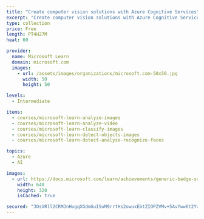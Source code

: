```yaml
---
title: "Create computer vision solutions with Azure Cognitive Services"
excerpt: "Create computer vision solutions with Azure Cognitive Services"
type: collection
price: Free
length: PT4H27M
heat: 60

provider:
  name: Microsoft Learn
  domain: microsoft.com
  images:
    - url: /assets/images/organizations/microsoft.com-50x50.jpg
      width: 50
      height: 50

levels:
  - Intermediate

items:
  - courses/microsoft-learn-analyze-images
  - courses/microsoft-learn-analyze-video
  - courses/microsoft-learn-classify-images
  - courses/microsoft-learn-detect-objects-images
  - courses/microsoft-learn-detect-analyze-recognize-faces

topics:
  - Azure
  - AI

images:
  - url: https://docs.microsoft.com/learn/achievements/generic-badge-social.png
    width: 640
    height: 320
    isCached: true

secured: "3OsVRll2CRMJnHugqXGdmGuISuM9rrtHs2owuxEbtZIOPZVMv+5AvYww6t2Yx94q2GtHY2r34dGrWZqPmlQ0t/Dzcrbf7Oxf2yppOiow4iE4YJ/lCudN1fEpsWWCEBSKlPnLxl/PAKrq1yBs8tARe8HgaRrVUz7jYjbdEywWhPPQ27of2LMHoHcUSDFY7BmUVa4R96WbRB1MDYxlHdiUFXD85TFiTxy1ktp1mExxRl9xPFdmG5UKwqQdUTglZUhGXzVgSSkBAYpix9cb5ANDmAaNFSRjEnWJRVkjoGmh/80emBb66r+IIg12NCFs1oY43U2OYKughDNRuF/0Teq+FLt5FDddG5ZwMLTunmmn0n4=;0JAH+PLb2m40k1qDbtgRfA=="
---
```


